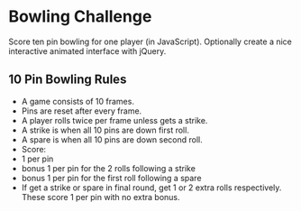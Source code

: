 # Bowling Challenge

Score ten pin bowling for one player (in JavaScript). Optionally create a nice interactive animated interface with jQuery.

## 10 Pin Bowling Rules

- A game consists of 10 frames.
- Pins are reset after every frame.
- A player rolls twice per frame unless gets a strike.
- A strike is when all 10 pins are down first roll.
- A spare is when all 10 pins are down second roll.
- Score:
 - 1 per pin
 - bonus 1 per pin for the 2 rolls following a strike
 - bonus 1 per pin for the first roll following a spare
- If get a strike or spare in final round, get 1 or 2 extra rolls respectively. These score 1 per pin with no extra bonus.
